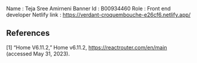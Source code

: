 Name : Teja Sree Amirneni
Banner Id : B00934460
Role : Front end developer
Netlify link : https://verdant-croquembouche-e26cf6.netlify.app/

## References
[1] “Home V6.11.2,” Home v6.11.2, https://reactrouter.com/en/main (accessed May 31, 2023).
